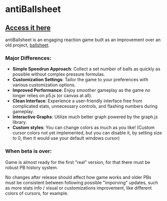 # antiBallsheet

## [Access it here](https://dphdmn.github.io/antiBallsheet/)

antiBallsheet is an engaging reaction game built as an improvement over an old project, [ballsheet](https://github.com/dphdmn/ballsheet).

### Major Differences:
- **Simple Speedrun Approach**: Collect a set number of balls as quickly as possible without complex pressure formulas.
- **Customization Settings**: Tailor the game to your preferences with various customization options.
- **Improved Performance**: Enjoy smoother gameplay as the game no longer relies on p5.js (or canvas at all).
- **Clean Interface**: Experience a user-friendly interface free from complicated stats, unnecessary controls, and flashing numbers during gameplay.
- **Interactive Graphs**: Utilize much better graph powered by the graph.js library.
- **Custom styles**: You can change colors as much as you like! (Custom cursor colors not yet implemented, but you can disable it, by setting size to 0, then it would use your default windows cursor)

### When beta is over:

Game is almost ready for the first "real" version, for that there must be robust PB history system. 

No changes after release should affect how game works and older PBs must be consistent between following possible "imporving" updates, such as more stats info / visual or customizations improvement, like different colors of cursors, for example.
